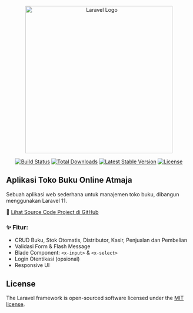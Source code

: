 <p align="center"><a href="https://laravel.com" target="_blank"><img src="https://raw.githubusercontent.com/laravel/art/master/logo-lockup/5%20SVG/2%20CMYK/1%20Full%20Color/laravel-logolockup-cmyk-red.svg" width="400" alt="Laravel Logo"></a></p>

<p align="center">
<a href="https://github.com/laravel/framework/actions"><img src="https://github.com/laravel/framework/workflows/tests/badge.svg" alt="Build Status"></a>
<a href="https://packagist.org/packages/laravel/framework"><img src="https://img.shields.io/packagist/dt/laravel/framework" alt="Total Downloads"></a>
<a href="https://packagist.org/packages/laravel/framework"><img src="https://img.shields.io/packagist/v/laravel/framework" alt="Latest Stable Version"></a>
<a href="https://packagist.org/packages/laravel/framework"><img src="https://img.shields.io/packagist/l/laravel/framework" alt="License"></a>
</p>

## Aplikasi Toko Buku Online Atmaja

Sebuah aplikasi web sederhana untuk manajemen toko buku, dibangun menggunakan Laravel 11.

🔗 [Lihat Source Code Project di GitHub](https://github.com/gururpl88/Toko-Buku-Atmaja)

### ✨ Fitur:
- CRUD Buku, Stok Otomatis, Distributor, Kasir, Penjualan dan Pembelian
- Validasi Form & Flash Message
- Blade Component: `<x-input>` & `<x-select>`
- Login Otentikasi (opsional)
- Responsive UI

## License

The Laravel framework is open-sourced software licensed under the [MIT license](https://opensource.org/licenses/MIT).
